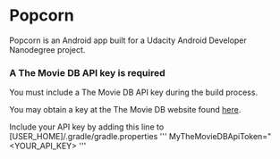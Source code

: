 Popcorn
=======

Popcorn is an Android app built for a Udacity Android Developer Nanodegree project.

### A The Movie DB API key is required

You must include a The Movie DB API key during the build process.

You may obtain a key at the The Movie DB website found [here](https://developers.themoviedb.org/3/getting-started).

Include your API key by adding this line to [USER_HOME]/.gradle/gradle.properties
'''
MyTheMovieDBApiToken="<YOUR_API_KEY>
'''
